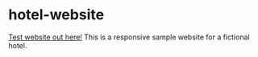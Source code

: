 # hotel-website
<a href="https://jbailey94.github.io/hotel-website/">Test website out here!</a>
This is a responsive sample website for a fictional hotel.
